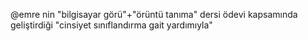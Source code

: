 @emre nin "bilgisayar görü"+"örüntü tanıma" dersi ödevi kapsamında geliştirdiği "cinsiyet sınıflandırma gait yardımıyla"
